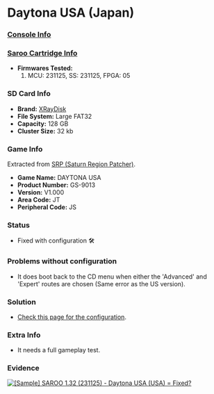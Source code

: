 # Daytona USA (Japan)

### [Console Info](../../../../Info/Consoles/VA13/README.md)

### [Saroo Cartridge Info](../../../../Info/Cartridges/RetroGameParadiseStore/1.32F/README.md)

- <b>Firmwares Tested:</b>
  1. MCU: 231125, SS: 231125, FPGA: 05

### SD Card Info

- <b>Brand:</b> [XRayDisk](https://s.click.aliexpress.com/e/_DFQnFSH)
- <b>File System:</b> Large FAT32
- <b>Capacity:</b> 128 GB
- <b>Cluster Size:</b> 32 kb

### Game Info

Extracted from [SRP (Saturn Region Patcher)](https://segaxtreme.net/resources/saturn-region-patcher.81/download).

- <b>Game Name:</b> DAYTONA USA
- <b>Product Number:</b> GS-9013
- <b>Version:</b> V1.000
- <b>Area Code:</b> JT
- <b>Peripheral Code:</b> JS

### Status

- Fixed with configuration :hammer_and_wrench:

### Problems without configuration

- It does boot back to the CD menu when either the 'Advanced' and 'Expert' routes are chosen (Same error as the US version).

### Solution

- [Check this page for the configuration](https://github.com/williamdsw/saroo-configuration-list/blob/master/J/GS-9013/README.md).

### Extra Info

- It needs a full gameplay test.

### Evidence

[![[Sample] SAROO 1.32 (231125) - Daytona USA (USA) = Fixed?](https://img.youtube.com/vi/YZOGw2jjz5k/0.jpg)](https://www.youtube.com/watch?v=YZOGw2jjz5k)
